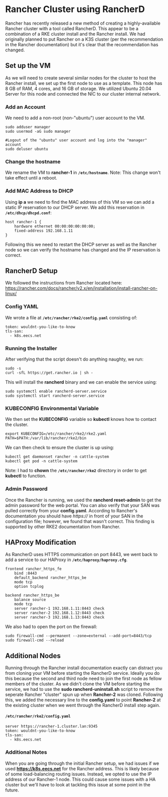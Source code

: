 # Rancher Cluster using RancherD

Rancher has recently released a new method of creating a highly-available Rancher cluster with a tool called RancherD. This appear to be a combination of a RKE cluster install and the Rancher install. We had originally planned to put Rancher on a K3S cluster (per the recommendation in the Rancher documentation) but it's clear that the recommendation has changed.

## Set up the VM

As we will need to create several similar nodes for the cluster to host the Rancher install,  we set up the first node to use as a template. This node has 8 GB of RAM, 4 cores, and 16 GB of storage. We utilized Ubuntu 20.04 Server for this node and connected the NIC to our cluster internal network.

### Add an Account

We need to add a non-root (non-"ubuntu") user account to the VM. 

```{bash}
sudo adduser manager
sudo usermod -aG sudo manager

#Logout of the "ubuntu" user account and log into the "manager" account
sudo deluser ubuntu
```

### Change the hostname

We rename the VM to **rancher-1** in **`/etc/hostname`**. Note: This change won't take effect until a reboot.

### Add MAC Address to DHCP

Using **ip a** we need to find the MAC address of this VM so we can add a static IP reservation to our DHCP server. We add this reservation in **`/etc/dhcp/dhcpd.conf`**:

```{yaml}
host rancher-1 {
    hardware ethernet 00:00:00:00:00:00;
    fixed-address 192.168.1.11
}
```

Following this we need to restart the DHCP server as well as the Rancher node so we can verify the hostname has changed and the IP reservation is correct.

## RancherD Setup

We followed the instructions from Rancher located here: https://rancher.com/docs/rancher/v2.x/en/installation/install-rancher-on-linux/

### Config YAML

We wrote a file at **`/etc/rancher/rke2/config.yaml`** consisting of:

```{yaml}
token: wouldnt-you-like-to-know
tls-san:
  - k8s.eecs.net
```

### Running the Installer

After verifying that the script doesn't do anything naughty, we run:

```{bash}
sudo -s
curl -sfL https://get.rancher.io | sh -
```
 This will install the **rancherd** binary and we can enable the service using:

 ```{bash}
sudo systemctl enable rancherd-server.service
sudo systemctl start rancherd-server.service
 ```

### KUBECONFIG Environmental Variable
We then set the **KUBECONFIG** variable so **kubectl** knows how to contact the cluster.

```{bash}
export KUBECONFIG=/etc/rancher/rke2/rke2.yaml PATH=$PATH:/var/lib/rancher/rke2/bin
```

We can then check to ensure the cluster is up using:

```{bash}
kubectl get daemonset rancher -n cattle-system
kubectl get pod -n cattle-system
```

Note: I had to **chown** the **`/etc/rancher/rke2`** directory in order to get **kubectl** to function.

### Admin Password
Once the Rancher is running, we used the **rancherd reset-admin** to get the admin password for the web portal. You can also verify that your SAN was pulled correctly from your **config.yaml**. According to Rancher's documentation you should have *https://* in front of your SAN in the configuration file; however, we found that wasn't correct. This finding is supported by other RKE2 documentation from Rancher.

## HAProxy Modification
As RancherD uses HTTPS communication on port 8443, we went back to add a service to our HAProxy in **`/etc/haproxy/haproxy.cfg`**.

```{yaml}
frontend rancher_https_fe
    bind :8443
    default_backend rancher_https_be
    mode tcp
    option tcplog

backend rancher_https_be
    balance source
    mode tcp
    server rancher-1 192.168.1.11:8443 check
    server rancher-2 192.168.1.12:8443 check
    server rancher-3 192.168.1.13:8443 check
```

We also had to open the port on the firewall:
```{bash}
sudo firewall-cmd --permanent --zone=external --add-port=8443/tcp
sudo firewall-cmd --reload
```

## Additional No**d**es
Running through the Rancher install documentation exactly can distract you from cloning your VM before starting the RancherD service. Ideally you do this because the second and third node need to join the first node as fellow members of the cluster. As we didn't clone the VM before starting the service, we had to use the **sudo rancherd-uninstall.sh** script to remove the seperate Rancher "cluster" spun up when **Rancher-2** was cloned. Following this, we added the necessary line to the **config.yaml** to point **Rancher-2** at the existing cluster when we went through the RancherD install step again.

#### **`/etc/rancher/rke2/config.yaml`**
```{yaml}
server https://rancher-1.cluster.lan:9345
token: wouldnt-you-like-to-know
tls-san:
  - k8s.eecs.net
```

### Additional No**t**es
When you are going through the initial Rancher setup, we had issues if we used **https://k8s.eecs.net** for the Rancher address. This is likely because of some load-balancing routing issues. Instead, we opted to use the IP address of our Rancher-1 node. This could cause some issues with a HA cluster but we'll have to look at tackling this issue at some point in the future. 

